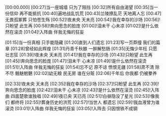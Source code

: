 [00:00.000]
[00:27]当一座城墙 只为了阻挡
[00:32]所有自由渴望
[00:35]当一份信仰 再不能抵抗
[00:40]遍地战乱饥荒
[00:43]兰陵撩乱茫 天地离人忘
[00:47]无畏孤冢葬 只怕苍生殇
[00:52]!夜未央 天未亮
[00:54]!我在幸存的沙场
[00:56]!只盼望 此生再
[00:58]!奔向思念的脸庞
[01:00]!泪未干 心未凉
[01:02]!是什么依然在滚烫
[01:04]!入阵曲 伴我无悔的狂妄

[01:15]当一份真相 只手能隐藏
[01:20]直到人们遗忘
[01:23]写一页莽撞 我们的篇章
[01:28]曾经如此辉煌
[01:31]丹青千秋酿 一醉解愁肠
[01:35]无悔少年枉 只愿壮志狂
[01:39]!夜未央 天未亮
[01:41]!我在幸存的沙场
[01:43]!只盼望 此生再
[01:45]!奔向思念的脸庞
[01:47]!泪未干 心未凉
[01:49]!是什么依然在滚烫
[01:51]!入阵曲 伴我无悔的狂妄
[01:54]忘不记 原不谅 愤恨无疆
[01:58]肃不清 除不尽 魑魅魍魉
[02:02]幼无粮 民无房 谁在分赃
[02:06]千年后 你我都 仍被豢养

[02:33]!夜未央 天未亮
[02:35]!我在幸存的沙场
[02:37]!只盼望 此生再
[02:39]!奔向思念的脸庞
[02:42]!泪未干 心未凉
[02:43]!是什么依然在滚烫
[02:45]!入阵曲 四面楚歌谁独唱
[02:49]!夜已央 天已亮
[02:51]!白昼隐没了星光
[02:53]!像我们 都终将
[02:55]!葬身历史的洪荒
[02:57]!当世人 都遗忘
[02:59]!我血液曾为谁滚烫
[03:01]!入阵曲 伴我无悔的狂妄
[03:05]!入阵去 只因恨铁不成钢
